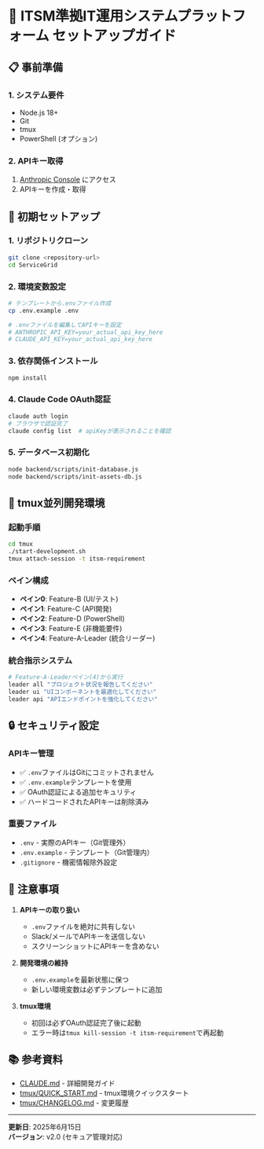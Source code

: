 # 🚀 ITSM準拠IT運用システムプラットフォーム セットアップガイド

## 📋 事前準備

### 1. システム要件
- Node.js 18+ 
- Git
- tmux
- PowerShell (オプション)

### 2. APIキー取得
1. [Anthropic Console](https://console.anthropic.com/) にアクセス
2. APIキーを作成・取得

## 🔧 初期セットアップ

### 1. リポジトリクローン
```bash
git clone <repository-url>
cd ServiceGrid
```

### 2. 環境変数設定
```bash
# テンプレートから.envファイル作成
cp .env.example .env

# .envファイルを編集してAPIキーを設定
# ANTHROPIC_API_KEY=your_actual_api_key_here
# CLAUDE_API_KEY=your_actual_api_key_here
```

### 3. 依存関係インストール
```bash
npm install
```

### 4. Claude Code OAuth認証
```bash
claude auth login
# ブラウザで認証完了
claude config list  # apiKeyが表示されることを確認
```

### 5. データベース初期化
```bash
node backend/scripts/init-database.js
node backend/scripts/init-assets-db.js
```

## 🎯 tmux並列開発環境

### 起動手順
```bash
cd tmux
./start-development.sh
tmux attach-session -t itsm-requirement
```

### ペイン構成
- **ペイン0**: Feature-B (UI/テスト)
- **ペイン1**: Feature-C (API開発)  
- **ペイン2**: Feature-D (PowerShell)
- **ペイン3**: Feature-E (非機能要件)
- **ペイン4**: Feature-A-Leader (統合リーダー)

### 統合指示システム
```bash
# Feature-A-Leaderペイン(4)から実行
leader all "プロジェクト状況を報告してください"
leader ui "UIコンポーネントを最適化してください"
leader api "APIエンドポイントを強化してください"
```

## 🔒 セキュリティ設定

### APIキー管理
- ✅ `.env`ファイルはGitにコミットされません
- ✅ `.env.example`テンプレートを使用
- ✅ OAuth認証による追加セキュリティ
- ✅ ハードコードされたAPIキーは削除済み

### 重要ファイル
- `.env` - 実際のAPIキー（Git管理外）
- `.env.example` - テンプレート（Git管理内）
- `.gitignore` - 機密情報除外設定

## 🚨 注意事項

1. **APIキーの取り扱い**
   - `.env`ファイルを絶対に共有しない
   - Slack/メールでAPIキーを送信しない
   - スクリーンショットにAPIキーを含めない

2. **開発環境の維持**
   - `.env.example`を最新状態に保つ
   - 新しい環境変数は必ずテンプレートに追加

3. **tmux環境**
   - 初回は必ずOAuth認証完了後に起動
   - エラー時は`tmux kill-session -t itsm-requirement`で再起動

## 📚 参考資料

- [CLAUDE.md](./CLAUDE.md) - 詳細開発ガイド
- [tmux/QUICK_START.md](./tmux/QUICK_START.md) - tmux環境クイックスタート
- [tmux/CHANGELOG.md](./tmux/CHANGELOG.md) - 変更履歴

---
**更新日**: 2025年6月15日  
**バージョン**: v2.0 (セキュア管理対応)